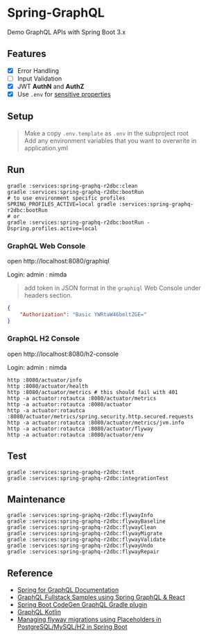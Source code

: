 # Spring-GraphQL

Demo GraphQL APIs with Spring Boot 3.x

## Features 
- [x] Error Handling
- [ ] Input Validation 
- [x] JWT **AuthN** and **AuthZ**
- [x] Use `.env` for [sensitive properties](https://stackoverflow.com/questions/58549361/using-dotenv-files-with-spring-boot)

## Setup

> Make a copy `.env.template` as `.env` in the subproject root  
> Add any environment variables that you want to overwrite in application.yml

## Run

```shell
gradle :services:spring-graphq-r2dbc:clean
gradle :services:spring-graphq-r2dbc:bootRun
# to use environment specific profiles
SPRING_PROFILES_ACTIVE=local gradle :services:spring-graphq-r2dbc:bootRun
# or
gradle :services:spring-graphq-r2dbc:bootRun -Dspring.profiles.active=local
```

### GraphQL Web Console
open http://localhost:8080/graphiql

Login: admin : nimda

> add token in JSON format in the `graphiql` Web Console under headers section.
```json
{
    "Authorization": "Basic YWRtaW46bmltZGE="
}
```

### GraphQL H2 Console

open http://localhost:8080/h2-console

Login: admin : nimda

```shell
http :8080/actuator/info
http :8080/actuator/health
http :8080/actuator/metrics # this should fail with 401
http -a actuator:rotautca :8080/actuator/metrics
http -a actuator:rotautca :8080/actuator
http -a actuator:rotautca :8080/actuator/metrics/spring.security.http.secured.requests
http -a actuator:rotautca :8080/actuator/metrics/jvm.info
http -a actuator:rotautca :8080/actuator/flyway
http -a actuator:rotautca :8080/actuator/env
```

## Test

```shell
gradle :services:spring-graphq-r2dbc:test
gradle :services:spring-graphq-r2dbc:integrationTest
```

## Maintenance

```shell
gradle :services:spring-graphq-r2dbc:flywayInfo
gradle :services:spring-graphq-r2dbc:flywayBaseline
gradle :services:spring-graphq-r2dbc:flywayClean
gradle :services:spring-graphq-r2dbc:flywayMigrate
gradle :services:spring-graphq-r2dbc:flywayValidate
gradle :services:spring-graphq-r2dbc:flywayUndo
gradle :services:spring-graphq-r2dbc:flywayRepair
```


## Reference 

- [Spring for GraphQL Documentation](https://docs.spring.io/spring-graphql/docs/current/reference/html/#overview) 
- [GraphQL Fullstack Samples using Spring GraphQL & React](https://github.com/susimsek/spring-graphql-samples)
- [Spring Boot CodeGen GraphQL Gradle plugin](https://github.com/graphql-java-generator/graphql-maven-plugin-project/wiki/client_spring)
- [GraphQL Kotlin](https://opensource.expediagroup.com/graphql-kotlin/docs)
- [Managing flyway migrations using Placeholders in PostgreSQL/MySQL/H2 in Spring Boot](https://medium.com/@justdpk/managing-multiple-flyway-migrations-in-postgresql-mysql-h2-in-spring-boot-e790f07547b3)
